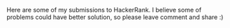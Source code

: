 Here are some of my submissions to HackerRank. I believe some of problems could have better solution, so please leave comment and share :)
